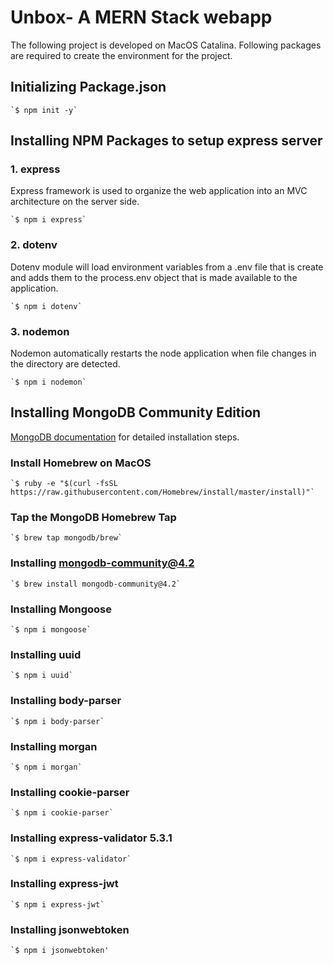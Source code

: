 # Unbox- A MERN Stack webapp

The following project is developed on MacOS Catalina.
Following packages are required to create the environment for the project.

## Initializing Package.json

	`$ npm init -y`


## Installing NPM Packages to setup express server

### 1. express

Express framework is used to organize the web application into an MVC architecture on the server side.

	`$ npm i express`

### 2. dotenv
Dotenv module will load environment variables from a .env file that is create and adds them to the process.env object that is made available to the application.

	`$ npm i dotenv`

### 3. nodemon
Nodemon automatically restarts the node application when file changes in the directory are detected.

	`$ npm i nodemon`

## Installing MongoDB Community Edition

[MongoDB documentation](https://docs.mongodb.com/manual/administration/install-community/) for detailed installation steps.

### Install Homebrew on MacOS

	`$ ruby -e "$(curl -fsSL https://raw.githubusercontent.com/Homebrew/install/master/install)"`

### Tap the MongoDB Homebrew Tap

	`$ brew tap mongodb/brew`

### Installing mongodb-community@4.2

	`$ brew install mongodb-community@4.2`

### Installing Mongoose

	`$ npm i mongoose`


### Installing uuid

	`$ npm i uuid`

### Installing body-parser

	`$ npm i body-parser`

### Installing morgan

	`$ npm i morgan`

### Installing cookie-parser

	`$ npm i cookie-parser`

### Installing express-validator 5.3.1

	`$ npm i express-validator`

### Installing express-jwt

	`$ npm i express-jwt`

### Installing jsonwebtoken

	`$ npm i jsonwebtoken'
